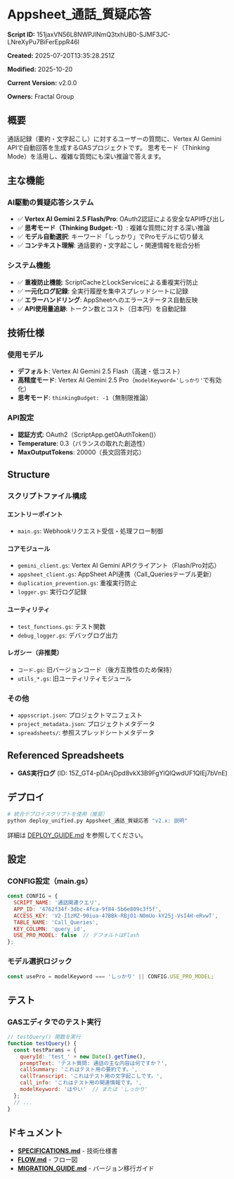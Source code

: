 # Appsheet_通話_質疑応答

**Script ID:** 151jaxVN56L8NWPJlNmQ3txhUB0-SJMF3JC-LNreXyPu7BiFerEppR46I

**Created:** 2025-07-20T13:35:28.251Z

**Modified:** 2025-10-20

**Current Version:** v2.0.0

**Owners:** Fractal Group

## 概要

通話記録（要約・文字起こし）に対するユーザーの質問に、Vertex AI Gemini APIで自動回答を生成するGASプロジェクトです。
思考モード（Thinking Mode）を活用し、複雑な質問にも深い推論で答えます。

## 主な機能

### AI駆動の質疑応答システム
- ✅ **Vertex AI Gemini 2.5 Flash/Pro**: OAuth2認証による安全なAPI呼び出し
- ✅ **思考モード（Thinking Budget: -1）**: 複雑な質問に対する深い推論
- ✅ **モデル自動選択**: キーワード「しっかり」でProモデルに切り替え
- ✅ **コンテキスト理解**: 通話要約・文字起こし・関連情報を総合分析

### システム機能
- ✅ **重複防止機能**: ScriptCacheとLockServiceによる重複実行防止
- ✅ **一元化ログ記録**: 全実行履歴を集中スプレッドシートに記録
- ✅ **エラーハンドリング**: AppSheetへのエラーステータス自動反映
- ✅ **API使用量追跡**: トークン数とコスト（日本円）を自動記録

## 技術仕様

### 使用モデル
- **デフォルト**: Vertex AI Gemini 2.5 Flash（高速・低コスト）
- **高精度モード**: Vertex AI Gemini 2.5 Pro（`modelKeyword='しっかり'`で有効化）
- **思考モード**: `thinkingBudget: -1`（無制限推論）

### API設定
- **認証方式**: OAuth2（ScriptApp.getOAuthToken()）
- **Temperature**: 0.3（バランスの取れた創造性）
- **MaxOutputTokens**: 20000（長文回答対応）

## Structure

### スクリプトファイル構成

#### エントリーポイント
- `main.gs`: Webhookリクエスト受信・処理フロー制御

#### コアモジュール
- `gemini_client.gs`: Vertex AI Gemini APIクライアント（Flash/Pro対応）
- `appsheet_client.gs`: AppSheet API連携（Call_Queriesテーブル更新）
- `duplication_prevention.gs`: 重複実行防止
- `logger.gs`: 実行ログ記録

#### ユーティリティ
- `test_functions.gs`: テスト関数
- `debug_logger.gs`: デバッグログ出力

#### レガシー（非推奨）
- `コード.gs`: 旧バージョンコード（後方互換性のため保持）
- `utils_*.gs`: 旧ユーティリティモジュール

### その他
- `appsscript.json`: プロジェクトマニフェスト
- `project_metadata.json`: プロジェクトメタデータ
- `spreadsheets/`: 参照スプレッドシートメタデータ

## Referenced Spreadsheets

- **GAS実行ログ** (ID: 15Z_GT4-pDAnjDpd8vkX3B9FgYlQIQwdUF1QIEj7bVnE)

## デプロイ

```bash
# 統合デプロイスクリプトを使用（推奨）
python deploy_unified.py Appsheet_通話_質疑応答 "v2.x: 説明"
```

詳細は [DEPLOY_GUIDE.md](../../DEPLOY_GUIDE.md) を参照してください。

## 設定

### CONFIG設定（main.gs）

```javascript
const CONFIG = {
  SCRIPT_NAME: '通話関連クエリ',
  APP_ID: '4762f34f-3dbc-4fca-9f84-5b6e809c3f5f',
  ACCESS_KEY: 'V2-I1zMZ-90iua-47BBk-RBjO1-N0mUo-kY25j-VsI4H-eRvwT',
  TABLE_NAME: 'Call_Queries',
  KEY_COLUMN: 'query_id',
  USE_PRO_MODEL: false  // デフォルトはFlash
};
```

### モデル選択ロジック

```javascript
const usePro = modelKeyword === 'しっかり' || CONFIG.USE_PRO_MODEL;
```

## テスト

### GASエディタでのテスト実行

```javascript
// testQuery() 関数を実行
function testQuery() {
  const testParams = {
    queryId: 'test_' + new Date().getTime(),
    promptText: 'テスト質問: 通話の主な内容は何ですか？',
    callSummary: 'これはテスト用の要約です。',
    callTranscript: 'これはテスト用の文字起こしです。',
    call_info: 'これはテスト用の関連情報です。',
    modelKeyword: 'はやい'  // または 'しっかり'
  };
  // ...
}
```

## ドキュメント

- **[SPECIFICATIONS.md](./SPECIFICATIONS.md)** - 技術仕様書
- **[FLOW.md](./FLOW.md)** - フロー図
- **[MIGRATION_GUIDE.md](./MIGRATION_GUIDE.md)** - バージョン移行ガイド
